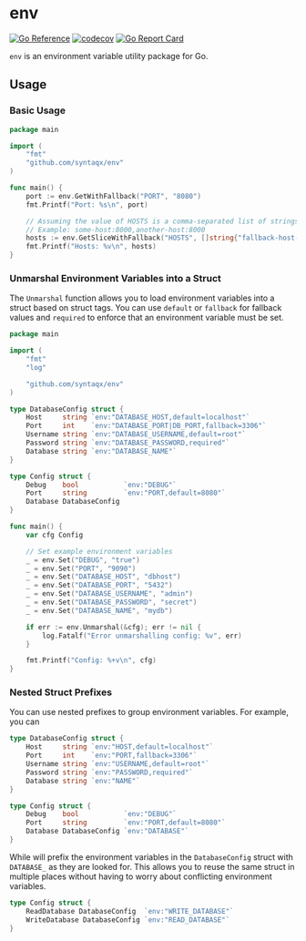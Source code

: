 # env

[![Go Reference](https://pkg.go.dev/badge/github.com/syntaqx/env.svg)](https://pkg.go.dev/github.com/syntaqx/env)
[![codecov](https://codecov.io/gh/syntaqx/env/graph/badge.svg?token=m4bBKy3UG3)](https://codecov.io/gh/syntaqx/env)
[![Go Report Card](https://goreportcard.com/badge/github.com/syntaqx/env)](https://goreportcard.com/report/github.com/syntaqx/env)

`env` is an environment variable utility package for Go.

## Usage

### Basic Usage

```go
package main

import (
    "fmt"
    "github.com/syntaqx/env"
)

func main() {
    port := env.GetWithFallback("PORT", "8080")
    fmt.Printf("Port: %s\n", port)

    // Assuming the value of HOSTS is a comma-separated list of strings
    // Example: some-host:8000,another-host:8000
    hosts := env.GetSliceWithFallback("HOSTS", []string{"fallback-host-1:8000", "fallback-host-2:8000"})
    fmt.Printf("Hosts: %v\n", hosts)
}
```

### Unmarshal Environment Variables into a Struct

The `Unmarshal` function allows you to load environment variables into a struct
based on struct tags. You can use `default` or `fallback` for fallback values
and `required` to enforce that an environment variable must be set.

```go
package main

import (
	"fmt"
	"log"

	"github.com/syntaqx/env"
)

type DatabaseConfig struct {
	Host     string `env:"DATABASE_HOST,default=localhost"`
	Port     int    `env:"DATABASE_PORT|DB_PORT,fallback=3306"`
	Username string `env:"DATABASE_USERNAME,default=root"`
	Password string `env:"DATABASE_PASSWORD,required"`
	Database string `env:"DATABASE_NAME"`
}

type Config struct {
	Debug    bool           `env:"DEBUG"`
	Port     string         `env:"PORT,default=8080"`
    Database DatabaseConfig
}

func main() {
	var cfg Config

	// Set example environment variables
	_ = env.Set("DEBUG", "true")
	_ = env.Set("PORT", "9090")
	_ = env.Set("DATABASE_HOST", "dbhost")
	_ = env.Set("DATABASE_PORT", "5432")
	_ = env.Set("DATABASE_USERNAME", "admin")
	_ = env.Set("DATABASE_PASSWORD", "secret")
	_ = env.Set("DATABASE_NAME", "mydb")

	if err := env.Unmarshal(&cfg); err != nil {
		log.Fatalf("Error unmarshalling config: %v", err)
	}

	fmt.Printf("Config: %+v\n", cfg)
}
```

### Nested Struct Prefixes

You can use nested prefixes to group environment variables. For example, you can

```go
type DatabaseConfig struct {
    Host     string `env:"HOST,default=localhost"`
    Port     int    `env:"PORT,fallback=3306"`
    Username string `env:"USERNAME,default=root"`
    Password string `env:"PASSWORD,required"`
    Database string `env:"NAME"`
}

type Config struct {
    Debug    bool           `env:"DEBUG"`
    Port     string         `env:"PORT,default=8080"`
    Database DatabaseConfig `env:"DATABASE"`
}
```

While will prefix the environment variables in the `DatabaseConfig` struct
with `DATABASE_` as they are looked for. This allows you to reuse the same
struct in multiple places without having to worry about conflicting environment
variables.

```go
type Config struct {
    ReadDatabase DatabaseConfig  `env:"WRITE_DATABASE"`
    WriteDatabase DatabaseConfig `env:"READ_DATABASE"`
}
```
